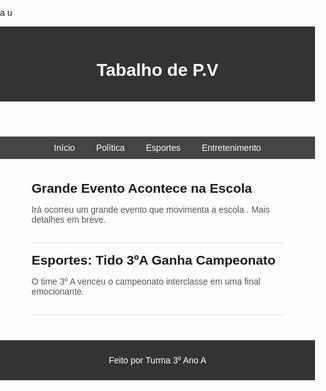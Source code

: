 a u<!DOCTYPE html>
<html lang="pt-BR">
<head>
    <meta charset="UTF-8">
    <meta name="viewport" content="width=device-width, initial-scale=1.0">
    <title>Notícias Darcy Ribeiro</title>
    <style>
        body { font-family: Arial, sans-serif; margin: 0; padding: 0; }
        header { background: #333; color: white; padding: 15px; text-align: center; }
        nav { background: #444; padding: 10px; text-align: center; }
        nav a { color: white; margin: 0 15px; text-decoration: none; }
        .container { width: 80%; margin: auto; padding: 20px; }
        .noticia { border-bottom: 1px solid #ddd; padding: 15px 0; }
        .noticia h2 { margin: 0; }
        .noticia p { color: #555; }
        footer { background: #333; color: white; text-align: center; padding: 10px; margin-top: 20px; }
    </style>
</head>
<body>
    <header>
        <h1>Tabalho de P.V</h1>
    </header>
    <nav>
        <a href="#">Início</a>
        <a href="#">Política</a>
        <a href="#">Esportes</a>
        <a href="#">Entretenimento</a>
    </nav>
    <div class="container">
        <div class="noticia">
            <h2>Grande Evento Acontece na Escola </h2>
            <p>Irá ocorreu um grande evento que movimenta a escola . Mais detalhes em breve.</p>
        </div>
        <div class="noticia">
            <h2>Esportes: Tido 3ºA  Ganha Campeonato</h2>
            <p>O time 3º A  venceu o campeonato interclasse em uma final emocionante.</p>
        </div>
    </div>
    <footer>
        <p>Feito por Turma 3º Ano A</p>
    </footer>
</body>
</html>
